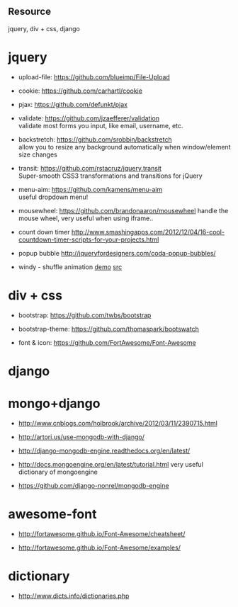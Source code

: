Resource
--------

jquery, div + css, django

jquery
=====

* upload-file: https://github.com/blueimp/File-Upload

* cookie: https://github.com/carhartl/cookie

* pjax: https://github.com/defunkt/pjax

* validate:
 https://github.com/jzaefferer/validation  
 validate most forms you input, like email, username, etc.

* backstretch:
 https://github.com/srobbin/backstretch  
 allow you to resize any background automatically when window/element size changes

* transit:
 https://github.com/rstacruz/jquery.transit  
 Super-smooth CSS3 transformations and transitions for jQuery

* menu-aim:
 https://github.com/kamens/menu-aim  
 useful dropdown menu!

* mousewheel:
 https://github.com/brandonaaron/mousewheel
 handle the mouse wheel, very useful when using iframe..

* count down timer
 http://www.smashingapps.com/2012/12/04/16-cool-countdown-timer-scripts-for-your-projects.html

* popup bubble
 http://jqueryfordesigners.com/coda-popup-bubbles/

* windy - shuffle animation
 [demo](http://tympanus.net/Development/Windy/index2.html)
 [src](https://github.com/codrops/Windy/tree/master/js)


div + css
=====

* bootstrap: https://github.com/twbs/bootstrap

* bootstrap-theme: https://github.com/thomaspark/bootswatch

* font & icon: https://github.com/FortAwesome/Font-Awesome

django
=====

mongo+django
=====
 
* http://www.cnblogs.com/holbrook/archive/2012/03/11/2390715.html
 
* http://artori.us/use-mongodb-with-django/
 
* http://django-mongodb-engine.readthedocs.org/en/latest/

* http://docs.mongoengine.org/en/latest/tutorial.html
 very useful dictionary of mongoengine

* https://github.com/django-nonrel/mongodb-engine

awesome-font
=====

* http://fortawesome.github.io/Font-Awesome/cheatsheet/

* http://fortawesome.github.io/Font-Awesome/examples/

dictionary
=====

* http://www.dicts.info/dictionaries.php


